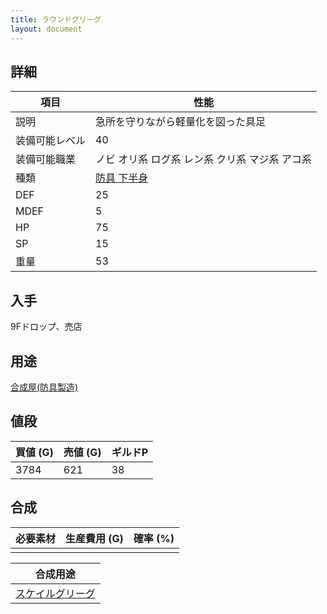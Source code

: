 ```yaml
---
title: ラウンドグリーグ
layout: document
---
```

## 詳細


|項目|性能|
|---|---|
|説明|急所を守りながら軽量化を図った具足|
|装備可能レベル|40|
|装備可能職業|ノビ オリ系 ログ系 レン系 クリ系 マジ系 アコ系|
|種類|[防具 下半身](防具(下半身))|
|DEF|25|
|MDEF|5|
|HP|75|
|SP|15|
|重量|53|

## 入手

9Fドロップ、売店

## 用途

[合成屋(防具製造)](合成屋(防具製造))

## 値段


|買値 (G)|売値 (G)|ギルドP|
|---|---|---|
|3784|621|38|

## 合成


|必要素材|生産費用 (G)|確率 (%)|
|---|---|---|
||||


|合成用途|
|---|
|[スケイルグリーグ](スケイルグリーグ)|